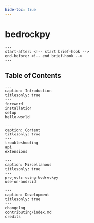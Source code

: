 ```yaml
---
hide-toc: true
---
```


# bedrockpy

```{include} ../README.md
---
start-after: <!-- start brief-hook -->
end-before: <!-- end brief-hook -->
---
```


## Table of Contents

```{toctree}
---
caption: Introduction
titlesonly: true
---
foreword
installation
setup
hello-world
```

```{toctree}
---
caption: Content
titlesonly: true
---
troubleshooting
api
extensions
```

```{toctree}
---
caption: Miscellanous
titlesonly: true
---
projects-using-bedrockpy
use-on-android
```

```{toctree}
---
caption: Development
titlesonly: true
---
changelog
contributing/index.md
credits
```
